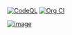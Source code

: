 [![CodeQL](https://github.com/devops-testbed/intake/actions/workflows/codeql-analysis.yml/badge.svg)](https://github.com/devops-testbed/intake/actions/workflows/codeql-analysis.yml)
[![Org CI](https://github.com/devops-testbed/intake/actions/workflows/org-ci-workflow.yml/badge.svg)](https://github.com/devops-testbed/intake/actions/workflows/org-ci-workflow.yml)

[![image](https://user-images.githubusercontent.com/10250297/183526562-bec15de2-00cc-46e7-9cda-c66c62efb7e7.png)](https://github.com/devops-testbed/intake/actions/runs/2815666145)



